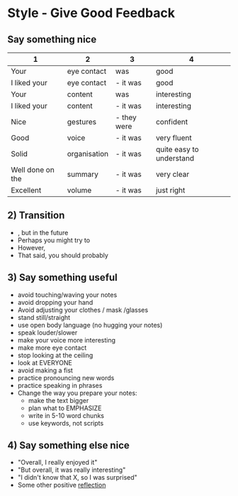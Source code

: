 # Style - Give Good Feedback

## Say something nice

|1                   | 2             |3               |4    
|---                 |---            |---             |---
|Your                |eye contact    |was             |good
|I liked your        |eye contact    |- it was        |good
|Your                |content        |was             |interesting
|I liked your        |content        |- it was        |interesting
|Nice                |gestures       |- they were     |confident
|Good                |voice          |- it was        |very fluent
|Solid               |organisation   |- it was        |quite easy to understand
|Well done on the    |summary        |- it was        |very clear
|Excellent           |volume         |- it was        |just right


## 2) Transition
* , but in the future 
* Perhaps you might try to    
* However,    
* That said, you should probably 

## 3) Say something useful
* avoid touching/waving your notes
* avoid dropping your hand 
* Avoid adjusting your clothes / mask /glasses
* stand still/straight
* use open body language (no hugging your notes)
* speak louder/slower
* make your voice more interesting
* make more eye contact
* stop looking at the ceiling 
* look at EVERYONE
* avoid making a fist 
* practice pronouncing new words 
* practice speaking in phrases
* Change the way you prepare your notes:
    * make the text bigger
    * plan what to EMPHASIZE
    * write in 5-10 word chunks
    * use keywords, not scripts

## 4) Say something else nice
* "Overall, I really enjoyed it"
* "But overall, it was really interesting"
* "I didn't know that X, so I was surprised"
* Some other positive [reflection](Style-WriteReadingAndListeningReflections)